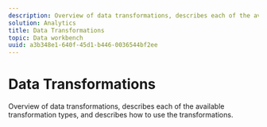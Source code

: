 ```yaml
---
description: Overview of data transformations, describes each of the available transformation types, and describes how to use the transformations.
solution: Analytics
title: Data Transformations
topic: Data workbench
uuid: a3b348e1-640f-45d1-b446-0036544bf2ee
---
```


# Data Transformations

Overview of data transformations, describes each of the available transformation types, and describes how to use the transformations.
